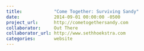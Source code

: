```yaml
---
title:            "Come Together: Surviving Sandy"
date:             2014-09-01 00:00:00 -0500
project_url:      http://cometogethersandy.com
collaborator:     Out There
collaborator_url: http://www.sethhoekstra.com
categories:       website
---
```

